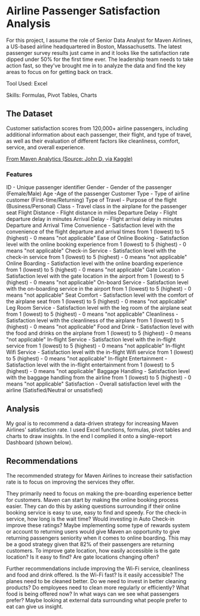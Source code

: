 
# Airline Passenger Satisfaction Analysis

For this project, I assume the role of Senior Data Analyst for Maven Airlines, a US-based airline headquartered in Boston, Massachusetts. The latest passenger survey results just came in and it looks like the satisfaction rate dipped under 50% for the first time ever. The leadership team needs to take action fast, so they've brought me in to analyze the data and find the key areas to focus on for getting back on track.

Tool Used: Excel

Skills: Formulas, Pivot Tables, Charts

## The Dataset

Customer satisfaction scores from 120,000+ airline passengers, including additional information about each passenger, their flight, and type of travel, as well as their evaluation of different factors like cleanliness, comfort, service, and overall experience.

[From Maven Analytics (Source: John D, via Kaggle)](https://www.mavenanalytics.io/data-playground)

### Features 
ID - Unique passenger identifier
Gender - Gender of the passenger (Female/Male)
Age  -Age of the passenger
Customer Type	- Type of airline customer (First-time/Returning)
Type of Travel	- Purpose of the flight (Business/Personal)
Class	- Travel class in the airplane for the passenger seat
Flight Distance	- Flight distance in miles
Departure Delay	- Flight departure delay in minutes
Arrival Delay -	Flight arrival delay in minutes
Departure and Arrival Time Convenience - Satisfaction level with the convenience of the flight departure and arrival times from 1 (lowest) to 5 (highest) - 0 means "not applicable"
Ease of Online Booking - Satisfaction level with the online booking experience from 1 (lowest) to 5 (highest) - 0 means "not applicable"
Check-in Service - Satisfaction level with the check-in service from 1 (lowest) to 5 (highest) - 0 means "not applicable"
Online Boarding - Satisfaction level with the online boarding experience from 1 (lowest) to 5 (highest) - 0 means "not applicable"
Gate Location - Satisfaction level with the gate location in the airport from 1 (lowest) to 5 (highest) - 0 means "not applicable"
On-board Service - Satisfaction level with the on-boarding service in the airport from 1 (lowest) to 5 (highest) - 0 means "not applicable"
Seat Comfort - Satisfaction level with the comfort of the airplane seat from 1 (lowest) to 5 (highest) - 0 means "not applicable"
Leg Room Service - Satisfaction level with the leg room of the airplane seat from 1 (lowest) to 5 (highest) - 0 means "not applicable"
Cleanliness - Satisfaction level with the cleanliness of the airplane from 1 (lowest) to 5 (highest) - 0 means "not applicable"
Food and Drink - Satisfaction level with the food and drinks on the airplane from 1 (lowest) to 5 (highest) - 0 means "not applicable"
In-flight Service - Satisfaction level with the in-flight service from 1 (lowest) to 5 (highest) - 0 means "not applicable"
In-flight Wifi Service - Satisfaction level with the in-flight Wifi service from 1 (lowest) to 5 (highest) - 0 means "not applicable"
In-flight Entertainment - Satisfaction level with the in-flight entertainment from 1 (lowest) to 5 (highest) - 0 means "not applicable"
Baggage Handling - Satisfaction level with the baggage handling from the airline from 1 (lowest) to 5 (highest) - 0 means "not applicable"
Satisfaction - Overall satisfaction level with the airline (Satisfied/Neutral or unsatisfied)

## Analysis

My goal is to recommend a data-driven strategy for increasing Maven Airlines' satisfaction rate. I used Excel functions, formulas, pivot tables and charts to draw insights. In the end I complied it onto a single-report Dashboard (shown below).

## Recommendations

The recommended strategy for Maven Airlines to increase their satisfaction rate is to focus on improving the services they offer. 

They primarily need to focus on making the pre-boarding experience better for customers. Maven can start by making the online booking process easier. They can do this by asking questions surrounding if their online booking service is easy to use, easy to find and speedy. For the check-in service, how long is the wait time? Would investing in Auto Check-in improve these ratings? Maybe implementing some type of rewards system or account to returning users would give Maven an opportunity to give returning passengers seniority when it comes to online boarding. This may be a good strategy given that 82% of their passengers are returning customers. To improve gate location, how easily accessible is the gate location? Is it easy to find? Are gate locations changing often?

Further recommendations include improving the Wi-Fi service, cleanliness and food and drink offered. Is the Wi-Fi fast? Is it easily accessible? The planes need to be cleaned better. Do we need to invest in better cleaning products? Do employees need to clean more regularly or efficiently? What food is being offered now? In what ways can we see what passengers prefer? Maybe looking at external data surrounding what people prefer to eat can give us insight.
